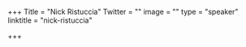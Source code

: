 +++
Title = "Nick Ristuccia"
Twitter = ""
image = ""
type = "speaker"
linktitle = "nick-ristuccia"

+++

